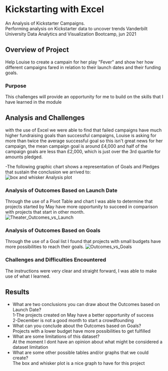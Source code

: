 # Kickstarting with Excel  
An Analysis of Kickstarter Campaigns.  
Performing analysis on Kickstarter data to uncover trends Vanderbilt University Data Analytics and Visualization Bootcamp, jun 2021  
## Overview of Project  
Help Louise to create a campain for her play "Fever" and show her how different campaigns fared in relation to their launch dates and their funding goals.  
### Purpose
This challenges will provide an opportunity for me to build on the skills that I have learned in the module
## Analysis and Challenges
with the use of Excel we were able to find that failed campaigns have much higher fundraising goals than successful campaigns, Louise is asking for more than twice the average successful goal so this isn't great news for her campaign, the mean campaign goal is around £4,000 and half of the campaign goals are less than £2,000, which is just over the 3rd quartile for amounts pledged.  

-The following graphic chart shows a representation of Goals and Pledges that sustain the conclusion we arrived to:  
![box and whisker Analysis plot](https://user-images.githubusercontent.com/16723095/120903358-5ea8e900-c60b-11eb-8c82-5223c0c25ce0.png)

### Analysis of Outcomes Based on Launch Date  
Through the use of a Pivot Table and chart I was able to determine that projects started by May have more opportunity to succeed in comparison with projects that start in other month.  
![Theater_Outcomes_vs_Launch](https://user-images.githubusercontent.com/16723095/120903373-71232280-c60b-11eb-9233-eac0403c6b7f.png)

### Analysis of Outcomes Based on Goals
Through the use of a Goal list I found that projects with small budgets have more possibilities to reach their goals. 
![Outcomes_vs_Goals](https://user-images.githubusercontent.com/16723095/120903384-797b5d80-c60b-11eb-8894-5ef175ef7047.png)

### Challenges and Difficulties Encountered
The instructions were very clear and straight forward, I was able to make use of what I learned.  
## Results  
- What are two conclusions you can draw about the Outcomes based on Launch Date?  
	1-The projects created on May have a better opportunity of success  
	2-December is not a good month to start a crowdfounding  
- What can you conclude about the Outcomes based on Goals?  
	Projects with a lower budget have more possibilities to get fulfilled  
- What are some limitations of this dataset?  
	At the moment I dont have an opinion about what might be considered a dataset limitation   
- What are some other possible tables and/or graphs that we could create?  
	The box and whisker plot is a nice graph to have for this project    
